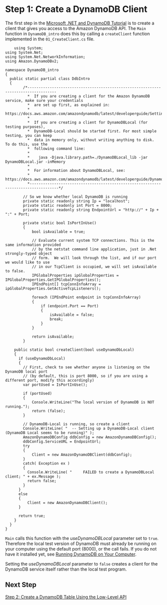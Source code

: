 # Step 1: Create a DynamoDB Client<a name="GettingStarted.NET.01"></a>

The first step in the [Microsoft \.NET and DynamoDB Tutorial](GettingStarted.NET.md) is to create a client that gives you access to the Amazon DynamoDB API\. The `Main` function in `DynamoDB_intro` does this by calling a `createClient` function implemented in the `01_CreateClient.cs` file\.

```
    using System;
using System.Net;
using System.Net.NetworkInformation;
using Amazon.DynamoDBv2;

namespace DynamoDB_intro
{
  public static partial class DdbIntro
  {
        /*-----------------------------------------------------------------------------------
          *  If you are creating a client for the Amazon DynamoDB service, make sure your credentials
          *  are set up first, as explained in:
          *  https://docs.aws.amazon.com/amazondynamodb/latest/developerguide/SettingUp.DynamoWebService.html,
          *
          *  If you are creating a client for DynamoDBLocal (for testing purposes),
          *  DynamoDB-Local should be started first. For most simple testing, you can keep
          *  data in memory only, without writing anything to disk.  To do this, use the
          *  following command line:
          *
          *    java -Djava.library.path=./DynamoDBLocal_lib -jar DynamoDBLocal.jar -inMemory
          *
          *  For information about DynamoDBLocal, see:
          *  https://docs.aws.amazon.com/amazondynamodb/latest/developerguide/DynamoDBLocal.html.
          *-----------------------------------------------------------------------------------*/

        // So we know whether local DynamoDB is running
        private static readonly string Ip = "localhost";
        private static readonly int Port = 8000;
        private static readonly string EndpointUrl = "http://" + Ip + ":" + Port;

        private static bool IsPortInUse()
        {
            bool isAvailable = true;

            // Evaluate current system TCP connections. This is the same information provided
            // by the netstat command line application, just in .Net strongly-typed object
            // form.  We will look through the list, and if our port we would like to use
            // in our TcpClient is occupied, we will set isAvailable to false.
            IPGlobalProperties ipGlobalProperties = IPGlobalProperties.GetIPGlobalProperties();
            IPEndPoint[] tcpConnInfoArray = ipGlobalProperties.GetActiveTcpListeners();

            foreach (IPEndPoint endpoint in tcpConnInfoArray)
            {
                if (endpoint.Port == Port)
                {
                    isAvailable = false;
                    break;
                }
            }

            return isAvailable;
        }
       
    public static bool createClient(bool useDynamoDbLocal)
    {
      if (useDynamoDbLocal)
      {
        // First, check to see whether anyone is listening on the DynamoDB local port
        // (by default, this is port 8000, so if you are using a different port, modify this accordingly)
        var portUsed = IsPortInUse();

        if (portUsed)
        {
            Console.WriteLine("The local version of DynamoDB is NOT running.");
            return (false);
        }

        // DynamoDB-Local is running, so create a client
        Console.WriteLine( "  -- Setting up a DynamoDB-Local client (DynamoDB Local seems to be running)" );
        AmazonDynamoDBConfig ddbConfig = new AmazonDynamoDBConfig();
        ddbConfig.ServiceURL = EndpointUrl;
        try
        {
            Client = new AmazonDynamoDBClient(ddbConfig);
        }
        catch( Exception ex )
        {
          Console.WriteLine( "     FAILED to create a DynamoDBLocal client; " + ex.Message );
          return false;
        }
      }
      else
      {
          Client = new AmazonDynamoDBClient();
      }
     
      return true;
    }
  }
}
```

`Main` calls this function with the *useDynamoDBLocal* parameter set to `true`\. Therefore the local test version of DynamoDB must already be running on your computer using the default port \(8000\), or the call fails\. If you do not have it installed yet, see [Running DynamoDB on Your Computer](DynamoDBLocal.md)\.

Setting the *useDynamoDBLocal* parameter to `false` creates a client for the DynamoDB service itself rather than the local test program\.

## Next Step<a name="GettingStarted.NET.01.NextStep"></a>

[Step 2: Create a DynamoDB Table Using the Low\-Level API](GettingStarted.NET.02.md)
